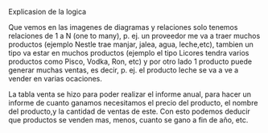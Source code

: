 Explicasion de la logica

Que vemos en las imagenes de diagramas y relaciones solo tenemos relaciones de 1 a N (one to many), p. ej. un proveedor me va a traer muchos productos (ejemplo Nestle trae manjar, jalea, agua, leche,etc), tambien un tipo va estar en muchos productos (ejemplo el tipo Licores tendra varios productos como Pisco, Vodka, Ron, etc) y por otro lado 1 producto puede generar muchas ventas, es decir, p. ej. el producto leche se va a ve a vender en varias ocaciones. 

La tabla venta se hizo para poder realizar el informe anual, para hacer un informe de cuanto ganamos necesitamos el precio del producto, el nombre del producto,y la cantidad de ventas de este. Con esto podemos deducir que productos se venden mas, menos, cuanto se gano a fin de año, etc.
